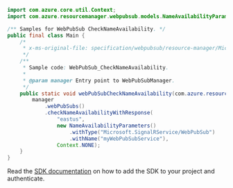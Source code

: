 ```java
import com.azure.core.util.Context;
import com.azure.resourcemanager.webpubsub.models.NameAvailabilityParameters;

/** Samples for WebPubSub CheckNameAvailability. */
public final class Main {
    /*
     * x-ms-original-file: specification/webpubsub/resource-manager/Microsoft.SignalRService/stable/2021-10-01/examples/WebPubSub_CheckNameAvailability.json
     */
    /**
     * Sample code: WebPubSub_CheckNameAvailability.
     *
     * @param manager Entry point to WebPubSubManager.
     */
    public static void webPubSubCheckNameAvailability(com.azure.resourcemanager.webpubsub.WebPubSubManager manager) {
        manager
            .webPubSubs()
            .checkNameAvailabilityWithResponse(
                "eastus",
                new NameAvailabilityParameters()
                    .withType("Microsoft.SignalRService/WebPubSub")
                    .withName("myWebPubSubService"),
                Context.NONE);
    }
}
```

Read the [SDK documentation](https://github.com/Azure/azure-sdk-for-java/blob/azure-resourcemanager-webpubsub_1.0.0-beta.2/sdk/webpubsub/azure-resourcemanager-webpubsub/README.md) on how to add the SDK to your project and authenticate.
